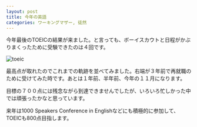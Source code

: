 ```yaml
---
layout: post
title: 今年の英語
categories: ワーキングマザー, 徒然
---
```


今年最後のTOEICの結果が来ました。と言っても、ボーイスカウトと日程がかぶりまくったために受験できたのは４回です。

![toeic](../images/toeic.png)

最高点が取れたのでこれまでの軌跡を並べてみました。右端が３年前で再就職のために受けてみた時です。あとは１年前、半年前、今年の１１月になります。

目標の７００点には残念ながら到達できませんでしたが、いろいろ忙しかった中では頑張ったかなと思っています。

来年は1000 Speakers Conference in Englishなどにも積極的に参加して、TOEICも800点目指します。


